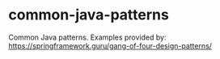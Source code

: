 # common-java-patterns
 Common Java patterns.
 Examples provided by: https://springframework.guru/gang-of-four-design-patterns/
